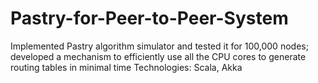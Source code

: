 # Pastry-for-Peer-to-Peer-System
Implemented Pastry algorithm simulator and tested it for 100,000 nodes; developed a mechanism to efficiently use all the CPU cores to generate routing tables in minimal time Technologies: Scala, Akka

